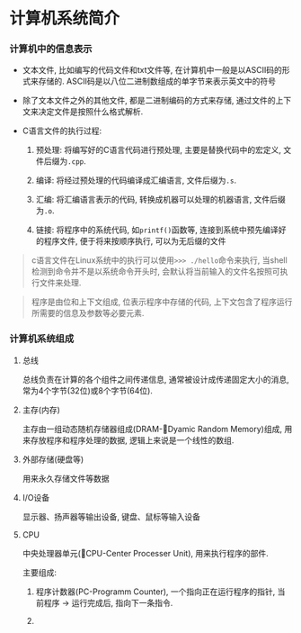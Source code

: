 # 计算机系统简介
### 计算机中的信息表示

* 文本文件, 比如编写的代码文件和txt文件等, 在计算机中一般是以ASCII码的形式来存储的. ASCII码是以八位二进制数组成的单字节来表示英文中的符号

* 除了文本文件之外的其他文件, 都是二进制编码的方式来存储, 通过文件的上下文来决定文件是按照什么格式解析.

* C语言文件的执行过程:

    1. 预处理: 将编写好的C语言代码进行预处理, 主要是替换代码中的宏定义, 文件后缀为`.cpp`.
    
    2. 编译: 将经过预处理的代码编译成汇编语言, 文件后缀为`.s`.

    3. 汇编: 将汇编语言表示的代码, 转换成机器可以处理的机器语言, 文件后缀为`.o`.

    4. 链接: 将程序中的系统代码, 如`printf()`函数等, 连接到系统中预先编译好的程序文件, 便于将来按顺序执行, 可以为无后缀的文件

> c语言文件在Linux系统中的执行可以使用`>>> ./hello`命令来执行, 当shell检测到命令并不是以系统命令开头时, 会默认将当前输入的文件名按照可执行文件来处理.

> 程序是由位和上下文组成, 位表示程序中存储的代码, 上下文包含了程序运行所需要的信息及参数等必要元素.

### 计算机系统组成

1. 总线

    总线负责在计算的各个组件之间传递信息, 通常被设计成传递固定大小的消息, 常为4个字节(32位)或8个字节(64位).

2. 主存(内存)

    主存由一组动态随机存储器组成(DRAM-Dyamic Random Memory)组成, 用来存放程序和程序处理的数据, 逻辑上来说是一个线性的数组. 

3. 外部存储(硬盘等)

    用来永久存储文件等数据

4. I/O设备

    显示器、扬声器等输出设备, 键盘、鼠标等输入设备

5. CPU
    
    中央处理器单元(CPU-Center Processer Unit), 用来执行程序的部件.

    主要组成:

    1. 程序计数器(PC-Programm Counter), 一个指向正在运行程序的指针, 当前程序 -> 运行完成后, 指向下一条指令.

    2. 
